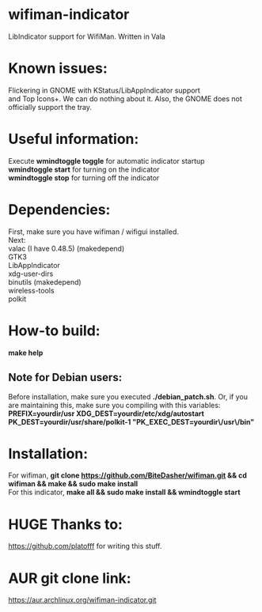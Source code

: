 # wifiman-indicator
LibIndicator support for WifiMan. Written in Vala

# Known issues:

Flickering in GNOME with KStatus/LibAppIndicator support \
and Top Icons+. We can do nothing about it. Also, the GNOME does not officially support the tray.

# Useful information:
Execute **wmindtoggle toggle** for automatic indicator startup \
**wmindtoggle start** for turning on the indicator \
**wmindtoggle stop** for turning off the indicator

# Dependencies:
First, make sure you have wifiman / wifigui installed. \
Next: \
valac (I have 0.48.5) (makedepend) \
GTK3 \
LibAppIndicator \
xdg-user-dirs \
binutils (makedepend)\
wireless-tools \
polkit

# How-to build:

**make help**

## Note for Debian users:

Before installation, make sure you executed __./debian_patch.sh__. Or, if you are maintaining this, make sure you compiling with this variables: \
**PREFIX=yourdir/usr XDG_DEST=yourdir/etc/xdg/autostart PK_DEST=yourdir/usr/share/polkit-1 "PK_EXEC_DEST=yourdir\\/usr\\/bin"**

# Installation:
For wifiman, **git clone https://github.com/BiteDasher/wifiman.git && cd wifiman && make && sudo make install** \
For this indicator, __make all && sudo make install && wmindtoggle start__

# HUGE Thanks to:
https://github.com/platofff for writing this stuff.

# AUR git clone link:
https://aur.archlinux.org/wifiman-indicator.git
